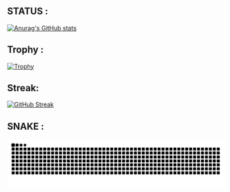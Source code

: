 ## STATUS :

[![Anurag's GitHub stats](https://github-readme-stats.vercel.app/api?username=L4pisLazuli&show_icons=true
)](https://github.com/anuraghazra/github-readme-stats)

## Trophy :

[![Trophy](https://github-profile-trophy.vercel.app/?username=L4pisLazuli)](https://github.com/ryo-ma/github-profile-trophy)

## Streak:

[![GitHub Streak](http://github-readme-streak-stats.herokuapp.com?user=L4pisLazuli&date_format=%5BY%20%5DM%20j)](https://git.io/streak-stats)

## SNAKE :
[![Snake](https://raw.githubusercontent.com/L4pisLazuli/L4pisLazuli/output/snake.svg)](https://github.com/maurodesouza/profile-readme-generator)
